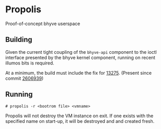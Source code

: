 # Propolis

Proof-of-concept bhyve userspace


## Building

Given the current tight coupling of the `bhyve-api` component to the ioctl
interface presented by the bhyve kernel component, running on recent illumos
bits is required.

At a minimum, the build must include the fix for
[13275](https://www.illumos.org/issues/13275). (Present since commit
[2606939](https://github.com/illumos/illumos-gate/commit/2606939d92dd3044a9851b2930ebf533c3c03892))

## Running

```
# propolis -r <bootrom file> <vmname>
```

Propolis will not destroy the VM instance on exit.  If one exists with the
specified name on start-up, it will be destroyed and and created fresh.
